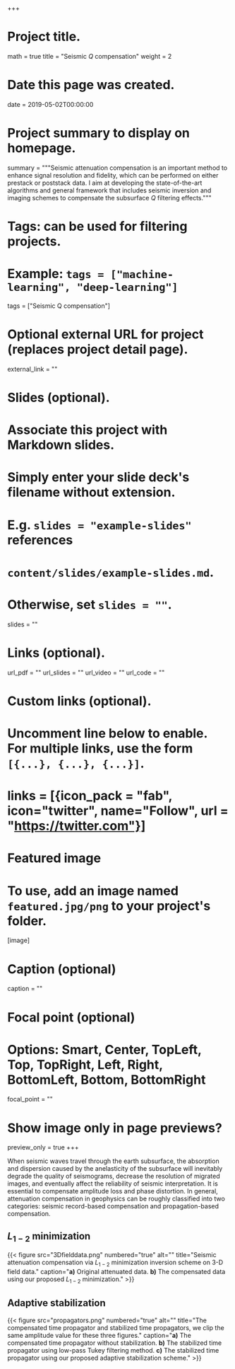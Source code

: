 +++
# Project title.
math = true
title = "Seismic $Q$ compensation"
weight = 2

# Date this page was created.
date = 2019-05-02T00:00:00

# Project summary to display on homepage.
summary = """Seismic attenuation compensation is an important method to enhance signal resolution and fidelity, which can be performed on either prestack or poststack data. I aim at developing the state-of-the-art algorithms and general framework that includes seismic inversion and imaging schemes to compensate the subsurface $Q$ filtering effects."""

# Tags: can be used for filtering projects.
# Example: `tags = ["machine-learning", "deep-learning"]`
tags = ["Seismic Q compensation"]

# Optional external URL for project (replaces project detail page).
external_link = ""

# Slides (optional).
#   Associate this project with Markdown slides.
#   Simply enter your slide deck's filename without extension.
#   E.g. `slides = "example-slides"` references
#   `content/slides/example-slides.md`.
#   Otherwise, set `slides = ""`.
slides = ""

# Links (optional).
url_pdf = ""
url_slides = ""
url_video = ""
url_code = ""

# Custom links (optional).
#   Uncomment line below to enable. For multiple links, use the form `[{...}, {...}, {...}]`.
# links = [{icon_pack = "fab", icon="twitter", name="Follow", url = "https://twitter.com"}]

# Featured image
# To use, add an image named `featured.jpg/png` to your project's folder.
[image]
  # Caption (optional)
  caption = ""

  # Focal point (optional)
  # Options: Smart, Center, TopLeft, Top, TopRight, Left, Right, BottomLeft, Bottom, BottomRight
  focal_point = ""

  # Show image only in page previews?
  preview_only = true
+++

When seismic waves travel through the earth subsurface, the absorption and dispersion caused by the anelasticity of the subsurface will inevitably degrade the quality of seismograms, decrease the resolution of migrated images, and eventually affect the reliability of seismic interpretation.  It is essential to compensate amplitude loss and phase distortion. In general, attenuation compensation in geophysics can be roughly classified into two categories: seismic record-based compensation and propagation-based compensation.


## $L_{1-2}$ minimization

{{< figure src="3Dfielddata.png" numbered="true" alt="" title="Seismic attenuation compensation via $L_{1-2}$ minimization inversion scheme on 3-D field data." 
caption="**a)** Original attenuated data. **b)** The compensated data using our proposed $L_{1−2}$ minimization." >}}

## Adaptive stabilization

{{< figure src="propagators.png" numbered="true" alt="" title="The compensated time propagator and stabilized time propagators, we clip the same amplitude value for these three figures."
caption="**a)** The compensated time propagator without stabilization. **b)** The stabilized time propagator using low-pass Tukey filtering method. **c)** The stabilized time propagator using our proposed adaptive stabilization scheme." >}}
